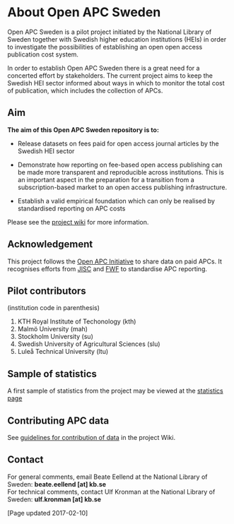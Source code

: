 # About Open APC Sweden

Open APC Sweden is a pilot project initiated by the National Library of Sweden together with Swedish higher education institutions (HEIs) in order to investigate the possibilities of establishing an open open access publication cost system. 

In order to establish Open APC Sweden there is a great need for a concerted effort by stakeholders. The current project aims to keep the Swedish HEI sector informed about ways in which to monitor the total cost of publication, which includes the collection of APCs. 

## Aim

**The aim of this Open APC Sweden repository is to:**  

* Release datasets on fees paid for open access journal articles by the Swedish HEI sector

* Demonstrate how reporting on fee-based open access publishing can be made more transparent and reproducible across institutions. This is an important aspect in the preparation for a transition from a subscription-based market to an open access publishing infrastructure. 

* Establish a valid empirical foundation which can only be realised by standardised reporting on APC costs

Please see the [project wiki](https://github.com/Kungbib/openapc-se/wiki) for more information.

## Acknowledgement  
This project follows the [Open APC Initiative](https://github.com/OpenAPC/openapc-de) to share data on paid APCs. It recognises efforts from [JISC](https://www.jisc-collections.ac.uk/Jisc-Monitor/APC-data-collection/) and [FWF](https://figshare.com/articles/Austrian_Science_Fund_FWF_Publication_Cost_Data_2014/1378610) to standardise APC reporting.    

## Pilot contributors 
(institution code in parenthesis)

1. KTH Royal Institute of Techonology (kth)
2. Malmö University (mah)
3. Stockholm University (su)   
4. Swedish University of Agricultural Sciences (slu)
6. Luleå Technical University (ltu)

## Sample of statistics
A first sample of statistics from the project may be viewed at the [statistics page](https://github.com/Kungbib/openapc-se/blob/master/statistics.md)


## Contributing APC data
See [guidelines for contribution of data](https://github.com/Kungbib/openapc-se/wiki/Instructions-for-data-entry) in the project Wiki.

## Contact

For general comments, email Beate Eellend at the National Library of Sweden: **beate.eellend [at] kb.se**  
For technical comments, contact Ulf Kronman at the National Library of Sweden: **ulf.kronman [at] kb.se**

[Page updated 2017-02-10]